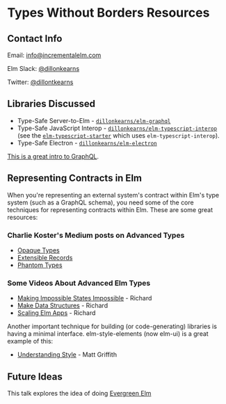 # Types Without Borders Resources

## Contact Info

Email: [info@incrementalelm.com](http://incrementalelm.com)

Elm Slack: [@dillonkearns](https://elmlang.slack.com/team/U3LGUAF54)

Twitter: [@dillontkearns](https://twitter.com/dillontkearns)

## Libraries Discussed

- Type-Safe Server-to-Elm - [`dillonkearns/elm-graphql`](https://github.com/dillonkearns/elm-graphql)
- Type-Safe JavaScript Interop - [`dillonkearns/elm-typescript-interop`](https://github.com/dillonkearns/elm-typescript-interop) (see the [`elm-typescript-starter`](https://github.com/dillonkearns/elm-typescript-starter) which uses `elm-typescript-interop`).
- Type-Safe Electron - [`dillonkearns/elm-electron`](https://github.com/dillonkearns/elm-electron)

[This is a great intro to GraphQL](https://graphql.org/learn/).

## Representing Contracts in Elm

When you're representing an external system's contract within Elm's type system
(such as a GraphQL schema), you need some of the core techniques for representing
contracts within Elm. These are some great resources:

### Charlie Koster's Medium posts on Advanced Types

- [Opaque Types](https://medium.com/@ckoster22/advanced-types-in-elm-opaque-types-ec5ec3b84ed2)
- [Extensible Records](https://medium.com/@ckoster22/advanced-types-in-elm-extensible-records-67e9d804030d)
- [Phantom Types](https://medium.com/@ckoster22/advanced-types-in-elm-phantom-types-808044c5946d)

### Some Videos About Advanced Elm Types

- [Making Impossible States Impossible](https://www.youtube.com/watch?v=IcgmSRJHu_8) - Richard
- [Make Data Structures](https://www.youtube.com/watch?v=x1FU3e0sT1I&list=PL-cYi7I913S-VgTSUKWhrUkReM_vMNQxG&index=11) - Richard
- [Scaling Elm Apps](https://www.youtube.com/watch?v=DoA4Txr4GUs) - Richard

Another important technique for building (or code-generating) libraries is having a minimal interface.
elm-style-elements (now elm-ui) is a great example of this:

- [Understanding Style](https://www.youtube.com/watch?v=NYb2GDWMIm0) - Matt Griffith

## Future Ideas

This talk explores the idea of doing
[Evergreen Elm](https://www.youtube.com/watch?v=4T6nZffnfzg)
